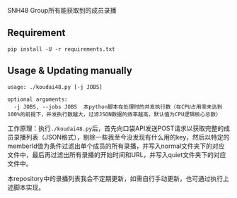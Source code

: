 SNH48 Group所有能获取到的成员录播

## Requirement
```
pip install -U -r requirements.txt
```

## Usage & Updating manually
```
usage: ./koudai48.py [-j JOBS]

optional arguments:
  -j JOBS, --jobs JOBS  本python脚本在处理时的并发执行数（在CPU占用率未达到100%的前提下，并发执行数越大，过滤JSON数据的效率越高，默认值为CPU逻辑核心总数）
```
工作原理：执行`./koudai48.py`后，首先向口袋API发送POST请求以获取完整的成员录播列表（JSON格式），剔除一些我至今没发现有什么用的key，然后以特定的memberId值为条件过滤出单个成员的所有录播，并写入normal文件夹下的对应文件中，最后再过滤出所有录播的开始时间和URL，并写入quiet文件夹下的对应文件中。

本repository中的录播列表我会不定期更新，如需自行手动更新，也可通过执行上述脚本实现。
